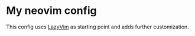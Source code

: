 # My neovim config

This config uses [LazyVim](https://github.com/LazyVim/LazyVim) as starting point and adds further customization.
